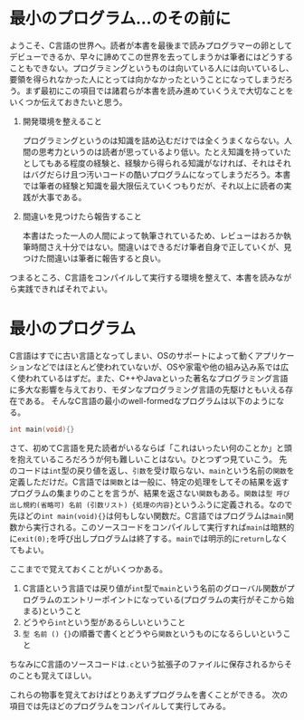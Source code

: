# 最小のプログラム...のその前に

ようこそ、C言語の世界へ。読者が本書を最後まで読みプログラマーの卵としてデビューできるか、早々に諦めてこの世界を去ってしまうかは筆者にはどうすることもできない。プログラミングというものは向いている人には向いているし、要領を得られなかった人にとっては向かなかったということになってしまうだろう。まず最初にこの項目では諸君らが本書を読み進めていくうえで大切なことをいくつか伝えておきたいと思う。

1. 開発環境を整えること

    プログラミングというのは知識を詰め込むだけでは全くうまくならない。人間の思考力というのは読者が思っているより低い。たとえ知識を持っていたとしてもある程度の経験と、経験から得られる知識がなければ、それはそれはバグだらけ且つ汚いコードの酷いプログラムになってしまうだろう。本書では筆者の経験と知識を最大限伝えていくつもりだが、それ以上に読者の実践が大事である。

2. 間違いを見つけたら報告すること

    本書はたった一人の人間によって執筆されているため、レビューはおろか執筆時間さえ十分ではない。間違いはできるだけ筆者自身で正していくが、見つけた間違いは筆者に報告すると良い。

つまるところ、C言語をコンパイルして実行する環境を整えて、本書を読みながら実践できればそれでよい。

# 最小のプログラム

C言語はすでに古い言語となってしまい、OSのサポートによって動くアプリケーションなどではほとんど使われていないが、OSや家電や他の組み込み系では広く使われているはずだ。また、C++やJavaといった著名なプログラミング言語に多大な影響を与えており、モダンなプログラミング言語の先駆けともいえる存在である。
そんなC言語の最小のwell-formedなプログラムは以下のようになる。

```C
int main(void){}
```

さて、初めてC言語を見た読者がいるならば「これはいったい何のことか」と頭を抱えているころだろうが何も難しいことはない。ひとつずつ見ていこう。
先のコードは`int`型の戻り値を返し、`引数`を受け取らない、`main`という名前の`関数`を定義しただけだ。C言語では`関数`とは一般に、特定の処理をしてその結果を返すプログラムの集まりのことを言うが、結果を返さない`関数`もある。`関数`は`型 呼び出し規約(省略可) 名前 (引数リスト) {処理の内容}`というふうに定義される。なので先ほどの`int main(void){}`は何もしない関数だ。C言語ではプログラムは`main`関数から実行される。このソースコードをコンパイルして実行すれば`main`は暗黙的に`exit(0);`を呼び出しプログラムは終了する。`main`では明示的に`return`しなくてもよい。

ここまでで覚えておくことがいくつかある。

1. C言語という言語では戻り値が`int`型で`main`という名前のグローバル関数がプログラムのエントリーポイントになっている(プログラムの実行がそこから始まる)ということ
2. どうやら`int`という型があるらしいということ
3. `型 名前 () {}`の順番で書くとどうやら`関数`というものになるらしいということ

ちなみにC言語のソースコードは`.c`という拡張子のファイルに保存されるからそのことも覚えてほしい。

これらの物事を覚えておけばとりあえずプログラムを書くことができる。
次の項目では先ほどのプログラムをコンパイルして実行してみる。
